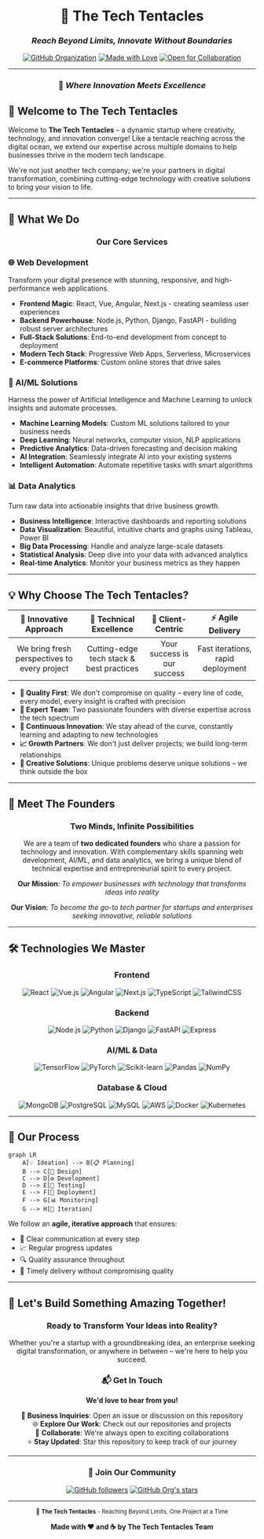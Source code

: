 <div align="center">

# 🐙 The Tech Tentacles

### *Reach Beyond Limits, Innovate Without Boundaries*

[![GitHub Organization](https://img.shields.io/badge/Organization-The%20Tech%20Tentacles-blue?style=for-the-badge&logo=github)](https://github.com/The-Tech-Tentacles)
[![Made with Love](https://img.shields.io/badge/Made%20with-❤️-red?style=for-the-badge)](https://github.com/The-Tech-Tentacles)
[![Open for Collaboration](https://img.shields.io/badge/Open%20for-Collaboration-green?style=for-the-badge)](https://github.com/The-Tech-Tentacles)

---

### 🌊 *Where Innovation Meets Excellence*

</div>

## 👋 Welcome to The Tech Tentacles

Welcome to **The Tech Tentacles** – a dynamic startup where creativity, technology, and innovation converge! Like a tentacle reaching across the digital ocean, we extend our expertise across multiple domains to help businesses thrive in the modern tech landscape.

We're not just another tech company; we're your partners in digital transformation, combining cutting-edge technology with creative solutions to bring your vision to life.

---

## 🚀 What We Do

<div align="center">

### Our Core Services

</div>

### 🌐 Web Development
Transform your digital presence with stunning, responsive, and high-performance web applications.
- **Frontend Magic**: React, Vue, Angular, Next.js - creating seamless user experiences
- **Backend Powerhouse**: Node.js, Python, Django, FastAPI - building robust server architectures
- **Full-Stack Solutions**: End-to-end development from concept to deployment
- **Modern Tech Stack**: Progressive Web Apps, Serverless, Microservices
- **E-commerce Platforms**: Custom online stores that drive sales

### 🤖 AI/ML Solutions
Harness the power of Artificial Intelligence and Machine Learning to unlock insights and automate processes.
- **Machine Learning Models**: Custom ML solutions tailored to your business needs
- **Deep Learning**: Neural networks, computer vision, NLP applications
- **Predictive Analytics**: Data-driven forecasting and decision making
- **AI Integration**: Seamlessly integrate AI into your existing systems
- **Intelligent Automation**: Automate repetitive tasks with smart algorithms

### 📊 Data Analytics
Turn raw data into actionable insights that drive business growth.
- **Business Intelligence**: Interactive dashboards and reporting solutions
- **Data Visualization**: Beautiful, intuitive charts and graphs using Tableau, Power BI
- **Big Data Processing**: Handle and analyze large-scale datasets
- **Statistical Analysis**: Deep dive into your data with advanced analytics
- **Real-time Analytics**: Monitor your business metrics as they happen

---

## 💡 Why Choose The Tech Tentacles?

<div align="center">

| 🎯 Innovative Approach | 🔧 Technical Excellence | 🤝 Client-Centric | ⚡ Agile Delivery |
|:---:|:---:|:---:|:---:|
| We bring fresh perspectives to every project | Cutting-edge tech stack & best practices | Your success is our success | Fast iterations, rapid deployment |

</div>

- **🌟 Quality First**: We don't compromise on quality – every line of code, every model, every insight is crafted with precision
- **💪 Expert Team**: Two passionate founders with diverse expertise across the tech spectrum
- **🔄 Continuous Innovation**: We stay ahead of the curve, constantly learning and adapting to new technologies
- **📈 Growth Partners**: We don't just deliver projects; we build long-term relationships
- **🎨 Creative Solutions**: Unique problems deserve unique solutions – we think outside the box

---

## 👥 Meet The Founders

<div align="center">

### Two Minds, Infinite Possibilities

We are a team of **two dedicated founders** who share a passion for technology and innovation. With complementary skills spanning web development, AI/ML, and data analytics, we bring a unique blend of technical expertise and entrepreneurial spirit to every project.

**Our Mission**: *To empower businesses with technology that transforms ideas into reality*

**Our Vision**: *To become the go-to tech partner for startups and enterprises seeking innovative, reliable solutions*

</div>

---

## 🛠️ Technologies We Master

<div align="center">

### Frontend
![React](https://img.shields.io/badge/-React-61DAFB?style=flat-square&logo=react&logoColor=black)
![Vue.js](https://img.shields.io/badge/-Vue.js-4FC08D?style=flat-square&logo=vue.js&logoColor=white)
![Angular](https://img.shields.io/badge/-Angular-DD0031?style=flat-square&logo=angular&logoColor=white)
![Next.js](https://img.shields.io/badge/-Next.js-000000?style=flat-square&logo=next.js&logoColor=white)
![TypeScript](https://img.shields.io/badge/-TypeScript-3178C6?style=flat-square&logo=typescript&logoColor=white)
![TailwindCSS](https://img.shields.io/badge/-TailwindCSS-38B2AC?style=flat-square&logo=tailwind-css&logoColor=white)

### Backend
![Node.js](https://img.shields.io/badge/-Node.js-339933?style=flat-square&logo=node.js&logoColor=white)
![Python](https://img.shields.io/badge/-Python-3776AB?style=flat-square&logo=python&logoColor=white)
![Django](https://img.shields.io/badge/-Django-092E20?style=flat-square&logo=django&logoColor=white)
![FastAPI](https://img.shields.io/badge/-FastAPI-009688?style=flat-square&logo=fastapi&logoColor=white)
![Express](https://img.shields.io/badge/-Express-000000?style=flat-square&logo=express&logoColor=white)

### AI/ML & Data
![TensorFlow](https://img.shields.io/badge/-TensorFlow-FF6F00?style=flat-square&logo=tensorflow&logoColor=white)
![PyTorch](https://img.shields.io/badge/-PyTorch-EE4C2C?style=flat-square&logo=pytorch&logoColor=white)
![Scikit-learn](https://img.shields.io/badge/-Scikit--learn-F7931E?style=flat-square&logo=scikit-learn&logoColor=white)
![Pandas](https://img.shields.io/badge/-Pandas-150458?style=flat-square&logo=pandas&logoColor=white)
![NumPy](https://img.shields.io/badge/-NumPy-013243?style=flat-square&logo=numpy&logoColor=white)

### Database & Cloud
![MongoDB](https://img.shields.io/badge/-MongoDB-47A248?style=flat-square&logo=mongodb&logoColor=white)
![PostgreSQL](https://img.shields.io/badge/-PostgreSQL-336791?style=flat-square&logo=postgresql&logoColor=white)
![MySQL](https://img.shields.io/badge/-MySQL-4479A1?style=flat-square&logo=mysql&logoColor=white)
![AWS](https://img.shields.io/badge/-AWS-232F3E?style=flat-square&logo=amazon-aws&logoColor=white)
![Docker](https://img.shields.io/badge/-Docker-2496ED?style=flat-square&logo=docker&logoColor=white)
![Kubernetes](https://img.shields.io/badge/-Kubernetes-326CE5?style=flat-square&logo=kubernetes&logoColor=white)

</div>

---

## 🌈 Our Process

```mermaid
graph LR
    A[💡 Ideation] --> B[📋 Planning]
    B --> C[🎨 Design]
    C --> D[⚙️ Development]
    D --> E[🧪 Testing]
    E --> F[🚀 Deployment]
    F --> G[📊 Monitoring]
    G --> H[🔄 Iteration]
```

We follow an **agile, iterative approach** that ensures:
- 🎯 Clear communication at every step
- 📈 Regular progress updates
- 🔍 Quality assurance throughout
- 🚀 Timely delivery without compromising quality

---

## 🎯 Let's Build Something Amazing Together!

<div align="center">

### Ready to Transform Your Ideas into Reality?

Whether you're a startup with a groundbreaking idea, an enterprise seeking digital transformation, or anywhere in between – we're here to help you succeed.

### 📬 Get In Touch

**We'd love to hear from you!**

💼 **Business Inquiries**: Open an issue or discussion on this repository  
🌐 **Explore Our Work**: Check out our repositories and projects  
🤝 **Collaborate**: We're always open to exciting collaborations  
⭐ **Stay Updated**: Star this repository to keep track of our journey

---

### 🌟 Join Our Community

[![GitHub followers](https://img.shields.io/github/followers/The-Tech-Tentacles?style=social)](https://github.com/The-Tech-Tentacles)
[![GitHub Org's stars](https://img.shields.io/github/stars/The-Tech-Tentacles?style=social)](https://github.com/The-Tech-Tentacles)

---

<sub>🐙 **The Tech Tentacles** - Reaching Beyond Limits, One Project at a Time</sub>

**Made with ❤️ and ☕ by The Tech Tentacles Team**

</div>